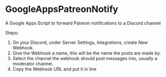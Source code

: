 # GoogleAppsPatreonNotify
A Google Apps Script to forward Patreon notifications to a Discord channel

Steps:
1. On your Discord, under Server Settings, Integrations, create New Webhook.
2. Give the Webhook a name, this will be the name the posts are made by.
3. Select the channel the webhook should post messages into, usually a moderator channel.
4. Copy the Webhook URL and put it in line 

